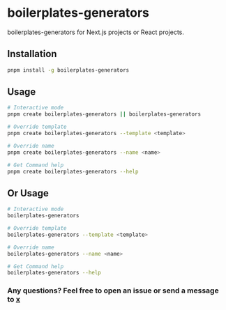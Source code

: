 # boilerplates-generators

boilerplates-generators for Next.js projects or React projects.

## Installation

```bash
pnpm install -g boilerplates-generators
```

## Usage

```bash
# Interactive mode
pnpm create boilerplates-generators || boilerplates-generators

# Override template
pnpm create boilerplates-generators --template <template>

# Override name
pnpm create boilerplates-generators --name <name>

# Get Command help
pnpm create boilerplates-generators --help
```

## Or Usage

```bash
# Interactive mode
boilerplates-generators

# Override template
boilerplates-generators --template <template>

# Override name
boilerplates-generators --name <name>

# Get Command help
boilerplates-generators --help
```

### Any questions? Feel free to open an issue or send a message to [x](https://x.com/bongiovanniDev)
